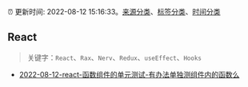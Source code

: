 :alarm_clock: 更新时间: 2022-08-12 15:16:33。[来源分类](../README.md)、[标签分类](../TAGS.md)、[时间分类](../TIMELINE.md)

## React


> 关键字：`React`、`Rax`、`Nerv`、`Redux`、`useEffect`、`Hooks`



- [2022-08-12-react-函数组件的单元测试-有办法单独测组件内的函数么](https://www.v2ex.com/t/872501) 